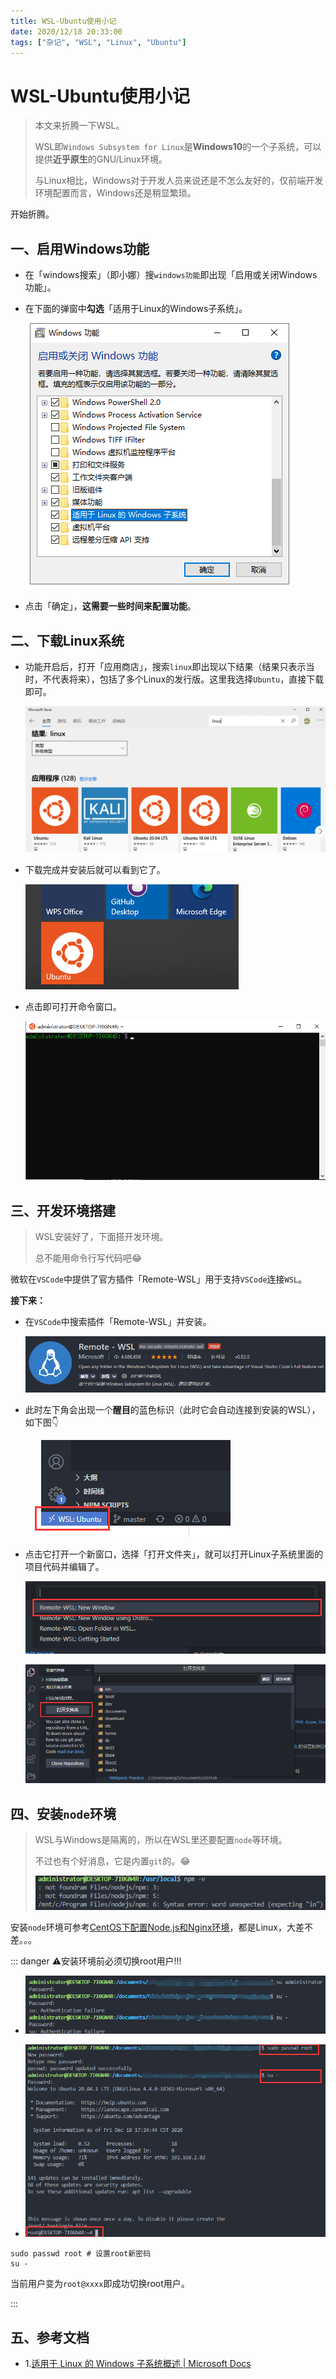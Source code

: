 ```yaml
---
title: WSL-Ubuntu使用小记
date: 2020/12/18 20:33:00
tags: ["杂记", "WSL", "Linux", "Ubuntu"]
---
```


# WSL-Ubuntu使用小记

<ClientOnly>
  <display-bar :displayData="$frontmatter"></display-bar>
</ClientOnly>

> 本文来折腾一下WSL。
>
> WSL即`Windows Subsystem for Linux`是**Windows10**的一个子系统，可以提供**近乎原生**的GNU/Linux环境。
>
> 与Linux相比，Windows对于开发人员来说还是不怎么友好的，仅前端开发环境配置而言，Windows还是稍显繁琐。

开始折腾。

## 一、启用Windows功能

* 在「windows搜索」（即小娜）搜`windows功能`即出现「启用或关闭Windows功能」。

* 在下面的弹窗中**勾选**「适用于Linux的Windows子系统」。

  ![wsl-01](/images/other/systemenv/wsl-01.png)

* 点击「确定」，**这需要一些时间来配置功能**。

## 二、下载Linux系统

* 功能开启后，打开「应用商店」，搜索`linux`即出现以下结果（结果只表示当时，不代表将来），包括了多个Linux的发行版。这里我选择`Ubuntu`，直接下载即可。

  ![wsl-02](/images/other/systemenv/wsl-02.png)

* 下载完成并安装后就可以看到它了。

  ![wsl-03](/images/other/systemenv/wsl-03.png)

* 点击即可打开命令窗口。

  ![wsl-08](/images/other/systemenv/wsl-08.png)

## 三、开发环境搭建

> WSL安装好了，下面搭开发环境。
>
> 总不能用命令行写代码吧😂

微软在`VSCode`中提供了官方插件「Remote-WSL」用于支持`VSCode`连接`WSL`。

**接下来：**

* 在`VSCode`中搜索插件「Remote-WSL」并安装。

  ![wsl-05](/images/other/systemenv/wsl-05.png)

* 此时左下角会出现一个**醒目**的蓝色标识（此时它会自动连接到安装的WSL），如下图👇

  ![wsl-06](/images/other/systemenv/wsl-06.png)

* 点击它打开一个新窗口，选择「打开文件夹」，就可以打开Linux子系统里面的项目代码并编辑了。

  ![wsl-07](/images/other/systemenv/wsl-07.png)

  ![wsl-09](/images/other/systemenv/wsl-09.png)

## 四、安装`node`环境

> WSL与Windows是隔离的，所以在WSL里还要配置`node`等环境。
>
> 不过也有个好消息，它是内置`git`的。😂
>
> ![wsl-04](/images/other/systemenv/wsl-04.png)

安装`node`环境可参考[CentOS下配置Node.js和Nginx环境](/blog/other/systemenv/nodejs-config-for-centos)，都是Linux，大差不差。。。

::: danger ⚠️安装环境前必须切换root用户!!!

* ![wsl-10](/images/other/systemenv/wsl-10.png)


* ![wsl-11](/images/other/systemenv/wsl-11.png)

```shell
sudo passwd root # 设置root新密码
su -
```

当前用户变为`root@xxxx`即成功切换root用户。

:::

## 五、参考文档

* 1.[适用于 Linux 的 Windows 子系统概述 | Microsoft Docs](https://docs.microsoft.com/zh-cn/windows/wsl/)

